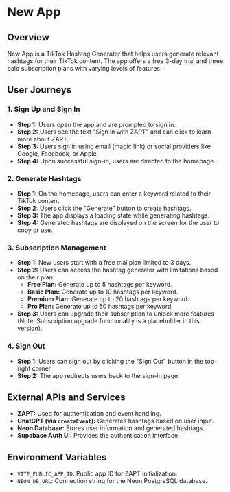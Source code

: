 # New App

## Overview

New App is a TikTok Hashtag Generator that helps users generate relevant hashtags for their TikTok content. The app offers a free 3-day trial and three paid subscription plans with varying levels of features.

## User Journeys

### 1. Sign Up and Sign In

- **Step 1:** Users open the app and are prompted to sign in.
- **Step 2:** Users see the text "Sign in with ZAPT" and can click to learn more about ZAPT.
- **Step 3:** Users sign in using email (magic link) or social providers like Google, Facebook, or Apple.
- **Step 4:** Upon successful sign-in, users are directed to the homepage.

### 2. Generate Hashtags

- **Step 1:** On the homepage, users can enter a keyword related to their TikTok content.
- **Step 2:** Users click the "Generate" button to create hashtags.
- **Step 3:** The app displays a loading state while generating hashtags.
- **Step 4:** Generated hashtags are displayed on the screen for the user to copy or use.

### 3. Subscription Management

- **Step 1:** New users start with a free trial plan limited to 3 days.
- **Step 2:** Users can access the hashtag generator with limitations based on their plan:
  - **Free Plan:** Generate up to 5 hashtags per keyword.
  - **Basic Plan:** Generate up to 10 hashtags per keyword.
  - **Premium Plan:** Generate up to 20 hashtags per keyword.
  - **Pro Plan:** Generate up to 50 hashtags per keyword.
- **Step 3:** Users can upgrade their subscription to unlock more features (Note: Subscription upgrade functionality is a placeholder in this version).

### 4. Sign Out

- **Step 1:** Users can sign out by clicking the "Sign Out" button in the top-right corner.
- **Step 2:** The app redirects users back to the sign-in page.

## External APIs and Services

- **ZAPT:** Used for authentication and event handling.
- **ChatGPT (via `createEvent`):** Generates hashtags based on user input.
- **Neon Database:** Stores user information and generated hashtags.
- **Supabase Auth UI:** Provides the authentication interface.

## Environment Variables

- `VITE_PUBLIC_APP_ID`: Public app ID for ZAPT initialization.
- `NEON_DB_URL`: Connection string for the Neon PostgreSQL database.
